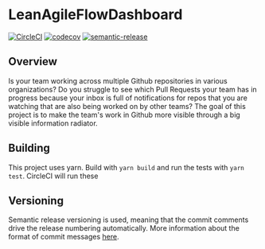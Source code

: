 # LeanAgileFlowDashboard
[![CircleCI](https://circleci.com/gh/chodges15/LeanAgileFlowDashboard.svg?style=svg)](https://circleci.com/gh/chodges15/LeanAgileFlowDashboard)
[![codecov](https://codecov.io/gh/chodges15/LeanAgileFlowDashboard/branch/master/graph/badge.svg)](https://codecov.io/gh/chodges15/LeanAgileFlowDashboard)
[![semantic-release](https://img.shields.io/badge/%20%20%F0%9F%93%A6%F0%9F%9A%80-semantic--release-e10079.svg)](https://github.com/semantic-release/semantic-release)


## Overview

Is your team working across multiple Github repositories in various organizations? Do you struggle to see which Pull Requests your team has in progress because your inbox is full of notifications for repos that you are watching that are also being worked on by other teams? The goal of this project is to make the team's work in Github more visible through a big visible information radiator.

## Building 

This project uses yarn. Build with `yarn build` and run the tests with `yarn test`. CircleCI will run these 

## Versioning

Semantic release versioning is used, meaning that the commit comments drive the release numbering automatically. More information about the format of commit messages [here](https://github.com/angular/angular.js/blob/master/DEVELOPERS.md#-git-commit-guidelines).
